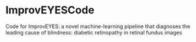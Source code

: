 # ImprovEYESCode
Code for ImprovEYES: a novel machine-learning pipeline that diagnoses the leading cause of blindness: diabetic retinopathy in retinal fundus images
